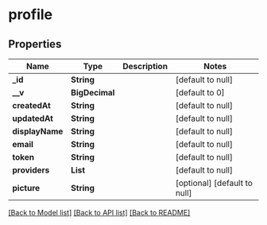# profile
## Properties

| Name | Type | Description | Notes |
|------------ | ------------- | ------------- | -------------|
| **\_id** | **String** |  | [default to null] |
| **\_\_v** | **BigDecimal** |  | [default to 0] |
| **createdAt** | **String** |  | [default to null] |
| **updatedAt** | **String** |  | [default to null] |
| **displayName** | **String** |  | [default to null] |
| **email** | **String** |  | [default to null] |
| **token** | **String** |  | [default to null] |
| **providers** | **List** |  | [default to null] |
| **picture** | **String** |  | [optional] [default to null] |

[[Back to Model list]](../README.md#documentation-for-models) [[Back to API list]](../README.md#documentation-for-api-endpoints) [[Back to README]](../README.md)

